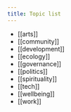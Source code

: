 ```yaml
---
title: Topic list
---
```


- [[arts]]
- [[community]]
- [[development]]
- [[ecology]]
- [[governance]]
- [[politics]]
- [[spirituality]]
- [[tech]]
- [[wellbeing]]
- [[work]]

